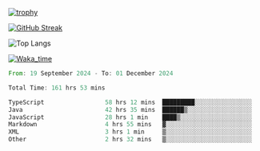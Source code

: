 <!--
**ren-joey/ren-joey** is a ✨ _special_ ✨ repository because its `README.md` (this file) appears on your GitHub profile.

Here are some ideas to get you started:

- 🔭 I’m currently working on ...
- 🌱 I’m currently learning ...
- 👯 I’m looking to collaborate on ...
- 🤔 I’m looking for help with ...
- 💬 Ask me about ...
- 📫 How to reach me: ...
- 😄 Pronouns: ...
- ⚡ Fun fact: ...
-->

[![trophy](https://github-profile-trophy.vercel.app/?username=ren-joey&theme=darkhub&column=5)](https://github.com/ren-joey)

[![GitHub Streak](https://streak-stats.demolab.com/?user=ren-joey&theme=dark)](https://github.com/ren-joey)

![Top Langs](https://github-readme-stats.vercel.app/api/top-langs?username=ren-joey&show_icons=true&layout=compact&locale=en&hide=html,CSS,scss,Pug,Twig&theme=dark)

[![Waka_time](https://github-readme-stats.vercel.app/api/wakatime?username=joeyren&theme=dark)](https://github.com/ren-joey)

<!--START_SECTION:waka-->

```rust
From: 19 September 2024 - To: 01 December 2024

Total Time: 161 hrs 53 mins

TypeScript                 58 hrs 12 mins  █████████░░░░░░░░░░░░░░░░   35.40 %
Java                       42 hrs 35 mins  ██████▒░░░░░░░░░░░░░░░░░░   25.90 %
JavaScript                 28 hrs 1 min    ████▒░░░░░░░░░░░░░░░░░░░░   17.04 %
Markdown                   4 hrs 55 mins   ▓░░░░░░░░░░░░░░░░░░░░░░░░   03.00 %
XML                        3 hrs 1 min     ▒░░░░░░░░░░░░░░░░░░░░░░░░   01.84 %
Other                      2 hrs 32 mins   ▒░░░░░░░░░░░░░░░░░░░░░░░░   01.55 %
```

<!--END_SECTION:waka-->
